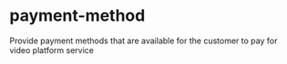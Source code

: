 # payment-method
Provide payment methods that are available for the customer to pay for video platform service
